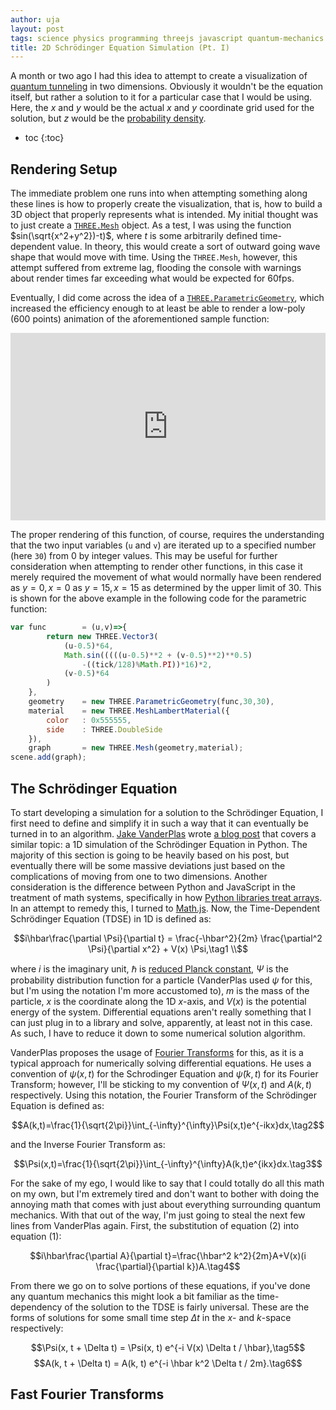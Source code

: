 ```yaml
---
author: uja
layout: post
tags: science physics programming threejs javascript quantum-mechanics blog
title: 2D Schrödinger Equation Simulation (Pt. I)
---
```


A month or two ago I had this idea to attempt to create a visualization of
[quantum tunneling](https://en.wikipedia.org/wiki/Quantum_tunnelling) in two
dimensions. Obviously it wouldn't be the equation itself, but rather a solution
to it for a particular case that I would be using. Here, the $x$ and $y$ would
be the actual $x$ and $y$ coordinate grid used for the solution, but $z$ would
be the [probability density](https://goo.gl/KbGdBY).

* toc
{:toc}

## Rendering Setup

The immediate problem one runs into when attempting something along these lines
is how to properly create the visualization, that is, how to build a 3D object
that properly represents what is intended. My initial thought was to just create
a [`THREE.Mesh`](https://threejs.org/docs/#api/objects/Mesh) object. As a test,
I was using the function $sin(\sqrt{x^2+y^2})-t)$, where $t$ is some arbitrarily
defined time-dependent value. In theory, this would create a sort of outward
going wave shape that would move with time. Using the `THREE.Mesh`, however,
this attempt suffered from extreme lag, flooding the console with warnings about
render times far exceeding what would be expected for 60fps.

Eventually, I did come across the idea of a
[`THREE.ParametricGeometry`](https://goo.gl/ZoA4Wh), which increased the
efficiency enough to at least be able to render a low-poly ($600$ points)
animation of the aforementioned sample function:

<iframe src="https://trewbot.github.io/js/3/sinusoid.html"
    style="border:0;outline:0;width:100%;height:300px;"></iframe>

The proper rendering of this function, of course, requires the understanding
that the two input variables (`u` and `v`) are iterated up to a specified number
(here `30`) from $0$ by integer values. This may be useful for further
consideration when attempting to render other functions, in this case it merely
required the movement of what would normally have been rendered as $y=0, x=0$ as
$y=15, x=15$ as determined by the upper limit of $30$. This is shown for the
above example in the following code for the parametric function:

```javascript
var	func		= (u,v)=>{
        return new THREE.Vector3(
            (u-0.5)*64,
            Math.sin(((((u-0.5)**2 + (v-0.5)**2)**0.5)
                -((tick/128)%Math.PI))*16)*2,
            (v-0.5)*64
        )
    },
    geometry	= new THREE.ParametricGeometry(func,30,30),
    material	= new THREE.MeshLambertMaterial({
        color   : 0x555555,
        side    : THREE.DoubleSide
    }),
    graph		= new THREE.Mesh(geometry,material);
scene.add(graph);
```

## The Schrödinger Equation

To start developing a simulation for a solution to the Schrödinger Equation, I
first need to define and simplify it in such a way that it can eventually be
turned in to an algorithm. [Jake VanderPlas](https://twitter.com/jakevdp) wrote
[a blog post](https://jakevdp.github.io/blog/2012/09/05/quantum-python/) that
covers a similar topic: a 1D simulation of the Schrödinger Equation in Python.
The majority of this section is going to be heavily based on his post, but
eventually there will be some massive deviations just based on the complications
of moving from one to two dimensions. Another consideration is the difference
between Python and JavaScript in the treatment of math systems, specifically in
how [Python libraries treat
arrays](http://www.scipy-lectures.org/intro/numpy/operations.html). In an
attempt to remedy this, I turned to [Math.js](http://mathjs.org/). Now, the
Time-Dependent Schrödinger Equation (TDSE) in 1D is defined as:

$$i\hbar\frac{\partial \Psi}{\partial t} = \frac{-\hbar^2}{2m} \frac{\partial^2
\Psi}{\partial x^2} + V(x) \Psi,\tag1 \\$$

where $i$ is the imaginary unit, $\hbar$ is [reduced Planck
constant](https://en.wikipedia.org/wiki/Planck_constant), $\Psi$ is the
probability distribution function for a particle (VanderPlas used $\psi$ for
this, but I'm using the notation I'm more accustomed to), $m$ is the mass of the
particle, $x$ is the coordinate along the 1D $x$-axis, and $V(x)$ is the
potential energy of the system. Differential equations aren't really something
that I can just plug in to a library and solve, apparently, at least not in this
case. As such, I have to reduce it down to some numerical solution algorithm.

VanderPlas proposes the usage of [Fourier
Transforms](http://www.thefouriertransform.com/) for this, as it is a typical
approach for numerically solving differential equations. He uses a convention of
$\psi(x,t)$ for the Schrodinger Equation and $\widetilde{\psi}(k,t)$ for its
Fourier Transform; however, I'll be sticking to my convention of $\Psi(x,t)$ and
$A(k,t)$ respectively. Using this notation, the Fourier Transform of the
Schrödinger Equation is defined as:

$$A(k,t)=\frac{1}{\sqrt{2\pi}}\int_{-\infty}^{\infty}\Psi(x,t)e^{-ikx}dx,\tag2$$

and the Inverse Fourier Transform as:

$$\Psi(x,t)=\frac{1}{\sqrt{2\pi}}\int_{-\infty}^{\infty}A(k,t)e^{ikx}dx.\tag3$$

For the sake of my ego, I would like to say that I could totally do all this
math on my own, but I'm extremely tired and don't want to bother with doing the
annoying math that comes with just about everything surrounding quantum
mechanics. With that out of the way, I'm just going to steal the next few lines
from VanderPlas again. First, the substitution of equation $(2)$ into equation
$(1)$:

$$i\hbar\frac{\partial A}{\partial t}=\frac{\hbar^2 k^2}{2m}A+V(x)(i
\frac{\partial}{\partial k})A.\tag4$$

From there we go on to solve portions of these equations, if you've done any
quantum mechanics this might look a bit familiar as the time-dependency of the
solution to the TDSE is fairly universal. These are the forms of solutions for
some small time step $\Delta t$ in the $x$- and $k$-space respectively:

$$\Psi(x, t + \Delta t) = \Psi(x, t) e^{-i V(x) \Delta t / \hbar},\tag5$$
$$A(k, t + \Delta t) = A(k, t) e^{-i \hbar k^2 \Delta t / 2m}.\tag6$$

## Fast Fourier Transforms
